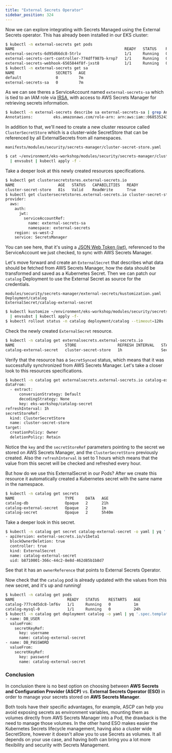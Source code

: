 ```yaml
---
title: "External Secrets Operator"
sidebar_position: 324
---
```


Now we can explore integrating with Secrets Managed using the External Secrets operator. This has already been installed in our EKS cluster:

```bash
$ kubectl -n external-secrets get pods
NAME                                                READY   STATUS    RESTARTS   AGE
external-secrets-6d95d66dc8-5trlv                   1/1     Running   0          7m
external-secrets-cert-controller-774dff987b-krnp7   1/1     Running   0          7m
external-secrets-webhook-6565844f8f-jxst8           1/1     Running   0          7m
$ kubectl -n external-secrets get sa 
NAME                  SECRETS   AGE
default               0         7m
external-secrets-sa   0         7m
```

As we can see theres a ServiceAccount named `external-secrets-sa` which is tied to an IAM role via [IRSA](../../iam-roles-for-service-accounts/), with access to AWS Secrets Manager for retrieving secrets information.

```bash
$ kubectl -n external-secrets describe sa external-secrets-sa | grep Annotations
Annotations:         eks.amazonaws.com/role-arn: arn:aws:iam::068535243777:role/eks-workshop-external-secrets-sa-irsa
```

In addition to that, we'll need to create a new cluster resource called `ClusterSecretStore` which is a cluster-wide SecretStore that can be referenced by all ExternalSecrets from all namespaces.

```file
manifests/modules/security/secrets-manager/cluster-secret-store.yaml
```

```bash
$ cat ~/environment/eks-workshop/modules/security/secrets-manager/cluster-secret-store.yaml \
  | envsubst | kubectl apply -f -
```

Take a deeper look at this newly created resources specifications.

```bash
$ kubectl get clustersecretstores.external-secrets.io 
NAME                   AGE   STATUS   CAPABILITIES   READY
cluster-secret-store   81s   Valid    ReadWrite      True
$ kubectl get clustersecretstores.external-secrets.io cluster-secret-store  -o yaml | yq '.spec'
provider:
  aws:
    auth:
      jwt:
        serviceAccountRef:
          name: external-secrets-sa
          namespace: external-secrets
    region: us-west-2
    service: SecretsManager

```

You can see here, that it's using a [JSON Web Token (jwt)](https://jwt.io/), referenced to the ServiceAccount we just checked, to sync with AWS Secrets Manager.

Let's move forward and create an `ExternalSecret` that describes what data should be fetched from AWS Secrets Manager, how the data should be transformed and saved as a Kubernetes Secret. Then we can patch our `catalog` Deployment to use the External Secret as source for the credentials.

```kustomization
modules/security/secrets-manager/external-secrets/kustomization.yaml
Deployment/catalog
ExternalSecret/catalog-external-secret
```

```bash
$ kubectl kustomize ~/environment/eks-workshop/modules/security/secrets-manager/external-secrets/ \
  | envsubst | kubectl apply -f-
$ kubectl rollout status -n catalog deployment/catalog --timeout=120s
```

Check the newly created `ExternalSecret` resource.

```bash
$ kubectl -n catalog get externalsecrets.external-secrets.io
NAME                      STORE                  REFRESH INTERVAL   STATUS         READY
catalog-external-secret   cluster-secret-store   1h                 SecretSynced   True
```

Verify that the resource has a `SecretSynced` status, which means that it was successfully synchronized from AWS Secrets Manager. Let's take a closer look to this resources specifications.

```bash
$ kubectl -n catalog get externalsecrets.external-secrets.io catalog-external-secret -o yaml | yq '.spec'
dataFrom:
  - extract:
      conversionStrategy: Default
      decodingStrategy: None
      key: eks-workshop/catalog-secret
refreshInterval: 1h
secretStoreRef:
  kind: ClusterSecretStore
  name: cluster-secret-store
target:
  creationPolicy: Owner
  deletionPolicy: Retain
```

Notice the `key` and the `secretStoreRef` parameters pointing to the secret we stored on AWS Secrets Manager, and the `ClusterSecretStore` previously created. Also the `refreshInterval` is set to 1 hours which means that the value from this secret will be checked and refreshed every hour.

But how do we use this ExternalSecret in our Pods? After we create this resource it automatically created a Kubernetes secret with the same name in the namespace.

```bash
$ kubectl -n catalog get secrets
NAME                      TYPE     DATA   AGE
catalog-db                Opaque   2      21h
catalog-external-secret   Opaque   2      1m
catalog-secret            Opaque   2      5h40m
```

Take a deeper look in this secret.

```bash
$ kubectl -n catalog get secret catalog-external-secret -o yaml | yq '.metadata.ownerReferences'
- apiVersion: external-secrets.io/v1beta1
  blockOwnerDeletion: true
  controller: true
  kind: ExternalSecret
  name: catalog-external-secret
  uid: b8710001-366c-44c2-8e8d-462d85b1b8d7
```

See that it has an `ownerReference` that points to External Secrets Operator.

Now check that the `catalog` pod is already updated with the values from this new secret, and it's up and running!

```bash
$ kubectl -n catalog get pods
NAME                       READY   STATUS    RESTARTS   AGE
catalog-777c4d5dc8-lmf6v   1/1     Running   0          1m
catalog-mysql-0            1/1     Running   0          24h
$ kubectl -n catalog get deployment catalog -o yaml | yq '.spec.template.spec.containers[] | .env'
- name: DB_USER
  valueFrom:
    secretKeyRef:
      key: username
      name: catalog-external-secret
- name: DB_PASSWORD
  valueFrom:
    secretKeyRef:
      key: password
      name: catalog-external-secret
```

### Conclusion

In conclusion there is no best option on choosing between **AWS Secrets and Configuration Provider (ASCP)** vs. **External Secrets Operator (ESO)** in order to manage your secrets stored on **AWS Secrets Manager**. 

Both tools have their specific advantages, for example, ASCP can help you avoid exposing secrets as environment variables, mounting them as volumes directly from AWS Secrets Manager into a Pod, the drawback is the need to manage those volumes. In the other hand ESO makes easier the Kubernetes Secrets lifecycle management, having also a cluster wide SecretStore, however it doesn't allow you to use Secrets as volumes. It all depends on your use case, and having both can bring you a lot more flexibility and security with Secrets Management.
